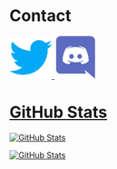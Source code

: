 # Contact
<a href="https://twitter.com/bigardigabriel"><img src="./twitter.svg" width="75" height="75">
<a href="https://discord.com/users/429799860959576066"><img src="./discordia.svg" width="75" height="75">

# GitHub Stats
![GitHub Stats](https://github-readme-stats.vercel.app/api?username=gabrielbigardi&show_icons=true&theme=radical&bg_color=90,141321,2b2154)  
  
![GitHub Stats](https://github-readme-stats.vercel.app/api/top-langs/?username=gabrielbigardi&theme=radical&bg_color=90,141321,2b2154)
